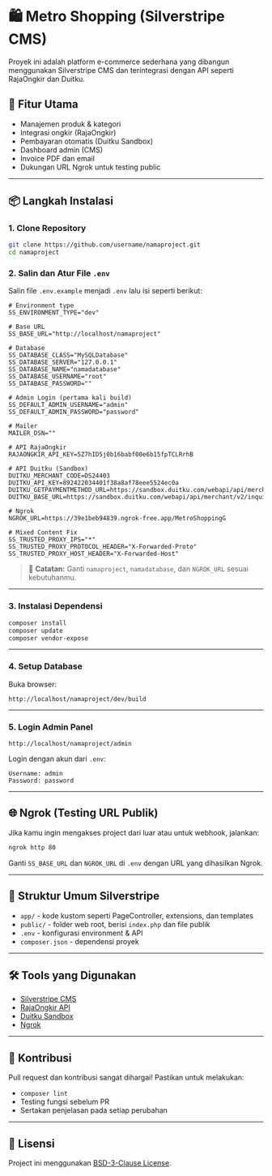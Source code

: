 # 🛍️ Metro Shopping (Silverstripe CMS)

Proyek ini adalah platform e-commerce sederhana yang dibangun menggunakan Silverstripe CMS dan terintegrasi dengan API seperti RajaOngkir dan Duitku.

## 🚀 Fitur Utama
- Manajemen produk & kategori
- Integrasi ongkir (RajaOngkir)
- Pembayaran otomatis (Duitku Sandbox)
- Dashboard admin (CMS)
- Invoice PDF dan email
- Dukungan URL Ngrok untuk testing public

---

## 📦 Langkah Instalasi

### 1. Clone Repository

```bash
git clone https://github.com/username/namaproject.git
cd namaproject
```

### 2. Salin dan Atur File `.env`

Salin file `.env.example` menjadi `.env` lalu isi seperti berikut:

```dotenv
# Environment type
SS_ENVIRONMENT_TYPE="dev"

# Base URL
SS_BASE_URL="http://localhost/namaproject"

# Database
SS_DATABASE_CLASS="MySQLDatabase"
SS_DATABASE_SERVER="127.0.0.1"
SS_DATABASE_NAME="namadatabase"
SS_DATABASE_USERNAME="root"
SS_DATABASE_PASSWORD=""

# Admin Login (pertama kali build)
SS_DEFAULT_ADMIN_USERNAME="admin"
SS_DEFAULT_ADMIN_PASSWORD="password"

# Mailer
MAILER_DSN=""

# API RajaOngkir
RAJAONGKIR_API_KEY=5Z7hID5j0b16babf00e6b15fpTCLRrhB

# API Duitku (Sandbox)
DUITKU_MERCHANT_CODE=DS24403
DUITKU_API_KEY=892422034401f38a8af78eee5524ec0a
DUITKU_GETPAYMENTMETHOD_URL=https://sandbox.duitku.com/webapi/api/merchant/paymentmethod/getpaymentmethod
DUITKU_BASE_URL=https://sandbox.duitku.com/webapi/api/merchant/v2/inquiry

# Ngrok
NGROK_URL=https://39e1beb94839.ngrok-free.app/MetroShoppingG

# Mixed Content Fix
SS_TRUSTED_PROXY_IPS="*"
SS_TRUSTED_PROXY_PROTOCOL_HEADER="X-Forwarded-Proto"
SS_TRUSTED_PROXY_HOST_HEADER="X-Forwarded-Host"
```

> 📝 **Catatan:** Ganti `namaproject`, `namadatabase`, dan `NGROK_URL` sesuai kebutuhanmu.

---

### 3. Instalasi Dependensi

```bash
composer install
composer update
composer vendor-expose
```

---

### 4. Setup Database

Buka browser:

```
http://localhost/namaproject/dev/build
```

---

### 5. Login Admin Panel

```
http://localhost/namaproject/admin
```

Login dengan akun dari `.env`:
```
Username: admin
Password: password
```

---

## 🌐 Ngrok (Testing URL Publik)

Jika kamu ingin mengakses project dari luar atau untuk webhook, jalankan:

```bash
ngrok http 80
```

Ganti `SS_BASE_URL` dan `NGROK_URL` di `.env` dengan URL yang dihasilkan Ngrok.

---

## 🧩 Struktur Umum Silverstripe

- `app/` - kode kustom seperti PageController, extensions, dan templates
- `public/` - folder web root, berisi `index.php` dan file publik
- `.env` - konfigurasi environment & API
- `composer.json` - dependensi proyek

---

## 🛠️ Tools yang Digunakan

- [Silverstripe CMS](https://www.silverstripe.org/)
- [RajaOngkir API](https://rajaongkir.com/)
- [Duitku Sandbox](https://docs.duitku.com/)
- [Ngrok](https://ngrok.com/)

---

## 🤝 Kontribusi

Pull request dan kontribusi sangat dihargai! Pastikan untuk melakukan:

- `composer lint`
- Testing fungsi sebelum PR
- Sertakan penjelasan pada setiap perubahan

---

## 📄 Lisensi

Project ini menggunakan [BSD-3-Clause License](LICENSE).